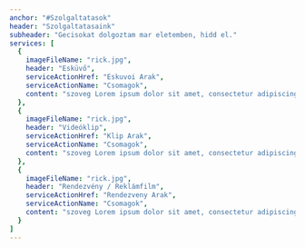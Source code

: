 ```yaml
---
anchor: "#Szolgaltatasok"
header: "Szolgaltatasaink"
subheader: "Gecisokat dolgoztam mar eletemben, hidd el."
services: [
  {
    imageFileName: "rick.jpg",
    header: "Esküvő",
    serviceActionHref: "Eskuvoi Arak",
    serviceActionName: "Csomagok",
    content: "szoveg Lorem ipsum dolor sit amet, consectetur adipiscing elit, sed do eiusmod tempor incididunt ut labore et dolore magna aliqua. Ut enim ad minim veniam, quis nostrud exercitation ullamco laboris nisi ut aliquip ex ea commodo consequat. Duis aute irure dolor in reprehenderit in voluptate velit esse cillum dolore eu fugiat nulla pariatur. Excepteur sint occaecat cupidatat non proident, sunt in culpa qui officia deserunt mollit anim id est laborum."
  },
  {
    imageFileName: "rick.jpg",
    header: "Videóklip",
    serviceActionHref: "Klip Arak",
    serviceActionName: "Csomagok",
    content: "szoveg Lorem ipsum dolor sit amet, consectetur adipiscing elit, sed do eiusmod tempor incididunt ut labore et dolore magna aliqua. Ut enim ad minim veniam, quis nostrud exercitation ullamco laboris nisi ut aliquip ex ea commodo consequat. Duis aute irure dolor in reprehenderit in voluptate velit esse cillum dolore eu fugiat nulla pariatur. Excepteur sint occaecat cupidatat non proident, sunt in culpa qui officia deserunt mollit anim id est laborum."
  },
  {
    imageFileName: "rick.jpg",
    header: "Rendezvény / Reklámfilm",
    serviceActionHref: "Rendezveny Arak",
    serviceActionName: "Csomagok",
    content: "szoveg Lorem ipsum dolor sit amet, consectetur adipiscing elit, sed do eiusmod tempor incididunt ut labore et dolore magna aliqua. Ut enim ad minim veniam, quis nostrud exercitation ullamco laboris nisi ut aliquip ex ea commodo consequat. Duis aute irure dolor in reprehenderit in voluptate velit esse cillum dolore eu fugiat nulla pariatur. Excepteur sint occaecat cupidatat non proident, sunt in culpa qui officia deserunt mollit anim id est laborum."
  }
]
---
```

